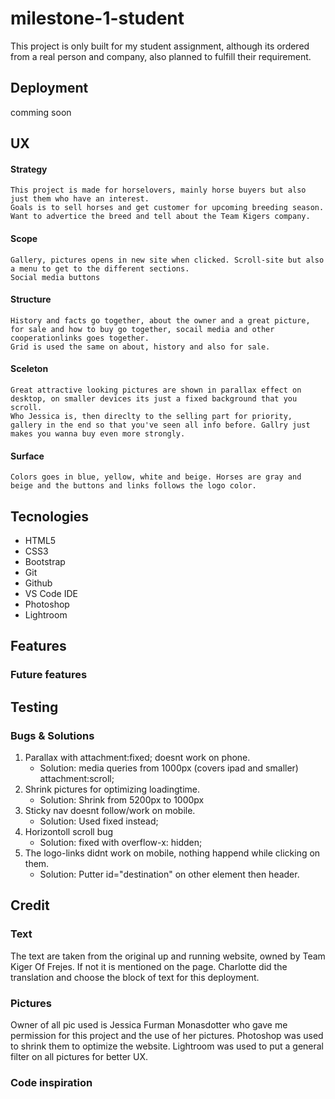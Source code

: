 # milestone-1-student

This project is only built for my student assignment, 
although its ordered from a real person and company, also planned to fulfill their requirement.

## Deployment

  comming soon

## UX 
  #### Strategy
    This project is made for horselovers, mainly horse buyers but also just them who have an interest. 
    Goals is to sell horses and get customer for upcoming breeding season.
    Want to advertice the breed and tell about the Team Kigers company.
  
  #### Scope
    Gallery, pictures opens in new site when clicked. Scroll-site but also a menu to get to the different sections.
    Social media buttons
  
  #### Structure
    History and facts go together, about the owner and a great picture, for sale and how to buy go together, socail media and other         cooperationlinks goes together.
    Grid is used the same on about, history and also for sale.
    
  #### Sceleton
    Great attractive looking pictures are shown in parallax effect on desktop, on smaller devices its just a fixed background that you       scroll.
    Who Jessica is, then direclty to the selling part for priority, gallery in the end so that you've seen all info before. Gallry just     makes you wanna buy even more strongly.
  #### Surface
    Colors goes in blue, yellow, white and beige. Horses are gray and beige and the buttons and links follows the logo color. 

## Tecnologies
  - HTML5
  - CSS3
  - Bootstrap
  - Git
  - Github
  - VS Code IDE
  - Photoshop
  - Lightroom 
  
## Features

### Future features

## Testing 
### Bugs & Solutions
  1. Parallax with attachment:fixed; doesnt work on phone.
      - Solution: media queries from 1000px (covers ipad and smaller) attachment:scroll;
  2. Shrink pictures for optimizing loadingtime.
      - Solution: Shrink from 5200px to 1000px
  3. Sticky nav doesnt follow/work on mobile.
      - Solution: Used fixed instead;
  4. Horizontoll scroll bug
      - Solution: fixed with overflow-x: hidden;
  5. The logo-links didnt work on mobile, nothing happend while clicking on them.
       - Solution: Putter id="destination" on other element then header.
## Credit
### Text 
The text are taken from the original up and running website, owned by Team Kiger Of Frejes. If not it is mentioned on the page.
Charlotte did the translation and choose the block of text for this deployment.

### Pictures
Owner of all pic used is Jessica Furman Monasdotter who gave me permission for this project and the use of her pictures.
Photoshop was used to shrink them to optimize the website. 
Lightroom was used to put a general filter on all pictures for better UX.

### Code inspiration 
